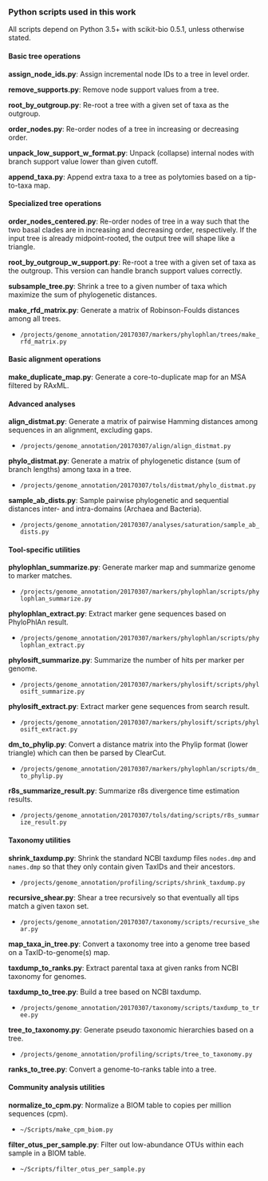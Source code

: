 ### Python scripts used in this work

All scripts depend on Python 3.5+ with scikit-bio 0.5.1, unless otherwise stated.

#### Basic tree operations

**assign_node_ids.py**: Assign incremental node IDs to a tree in level order.

**remove_supports.py**: Remove node support values from a tree.

**root_by_outgroup.py**: Re-root a tree with a given set of taxa as the outgroup.

**order_nodes.py**: Re-order nodes of a tree in increasing or decreasing order.

**unpack_low_support_w_format.py**: Unpack (collapse) internal nodes with branch support value lower than given cutoff.

**append_taxa.py**: Append extra taxa to a tree as polytomies based on a tip-to-taxa map.

#### Specialized tree operations

**order_nodes_centered.py**: Re-order nodes of tree in a way such that the two basal clades are in increasing and decreasing order, respectively. If the input tree is already midpoint-rooted, the output tree will shape like a triangle.

**root_by_outgroup_w_support.py**: Re-root a tree with a given set of taxa as the outgroup. This version can handle branch support values correctly.

**subsample_tree.py**: Shrink a tree to a given number of taxa which maximize the sum of phylogenetic distances.

**make_rfd_matrix.py**: Generate a matrix of Robinson-Foulds distances among all trees.
 - `/projects/genome_annotation/20170307/markers/phylophlan/trees/make_rfd_matrix.py`

#### Basic alignment operations ####

**make_duplicate_map.py**: Generate a core-to-duplicate map for an MSA filtered by RAxML.

#### Advanced analyses ####

**align_distmat.py**: Generate a matrix of pairwise Hamming distances among sequences in an alignment, excluding gaps.
 - `/projects/genome_annotation/20170307/align/align_distmat.py`

**phylo_distmat.py**: Generate a matrix of phylogenetic distance (sum of branch lengths) among taxa in a tree.
 - `/projects/genome_annotation/20170307/tols/distmat/phylo_distmat.py`

**sample_ab_dists.py**: Sample pairwise phylogenetic and sequential distances inter- and intra-domains (Archaea and Bacteria).
 - `/projects/genome_annotation/20170307/analyses/saturation/sample_ab_dists.py`

#### Tool-specific utilities

**phylophlan_summarize.py**: Generate marker map and summarize genome to marker matches.
 - `/projects/genome_annotation/20170307/markers/phylophlan/scripts/phylophlan_summarize.py`

**phylophlan_extract.py**: Extract marker gene sequences based on PhyloPhlAn result.
 - `/projects/genome_annotation/20170307/markers/phylophlan/scripts/phylophlan_extract.py`

**phylosift_summarize.py**: Summarize the number of hits per marker per genome.
 - `/projects/genome_annotation/20170307/markers/phylosift/scripts/phylosift_summarize.py`

**phylosift_extract.py**: Extract marker gene sequences from search result.
 - `/projects/genome_annotation/20170307/markers/phylosift/scripts/phylosift_extract.py`

**dm_to_phylip.py**: Convert a distance matrix into the Phylip format (lower triangle) which can then be parsed by ClearCut.
 - `/projects/genome_annotation/20170307/markers/phylophlan/scripts/dm_to_phylip.py`

**r8s_summarize_result.py**: Summarize r8s divergence time estimation results.
 - `/projects/genome_annotation/20170307/tols/dating/scripts/r8s_summarize_result.py`

#### Taxonomy utilities

**shrink_taxdump.py**: Shrink the standard NCBI taxdump files `nodes.dmp` and `names.dmp` so that they only contain given TaxIDs and their ancestors.
 - `/projects/genome_annotation/profiling/scripts/shrink_taxdump.py`

**recursive_shear.py**: Shear a tree recursively so that eventually all tips match a given taxon set.
 - `/projects/genome_annotation/20170307/taxonomy/scripts/recursive_shear.py`

**map_taxa_in_tree.py**: Convert a taxonomy tree into a genome tree based on a TaxID-to-genome(s) map.

**taxdump_to_ranks.py**: Extract parental taxa at given ranks from NCBI taxonomy for genomes.

**taxdump_to_tree.py**: Build a tree based on NCBI taxdump.
 - `/projects/genome_annotation/20170307/taxonomy/scripts/taxdump_to_tree.py`

**tree_to_taxonomy.py**: Generate pseudo taxonomic hierarchies based on a tree.
 - `/projects/genome_annotation/profiling/scripts/tree_to_taxonomy.py`

**ranks_to_tree.py**: Convert a genome-to-ranks table into a tree.

#### Community analysis utilities

**normalize_to_cpm.py**: Normalize a BIOM table to copies per million sequences (cpm).
 - `~/Scripts/make_cpm_biom.py`

**filter_otus_per_sample.py**: Filter out low-abundance OTUs within each sample in a BIOM table.
 - `~/Scripts/filter_otus_per_sample.py`
